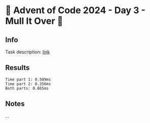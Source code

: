 # 🎄 Advent of Code 2024 - Day 3 - Mull It Over 🎄

## Info

Task description: [link](https://adventofcode.com/2024/day/3)

## Results

```
Time part 1: 0.509ms
Time part 2: 0.356ms
Both parts: 0.865ms
```

## Notes

...